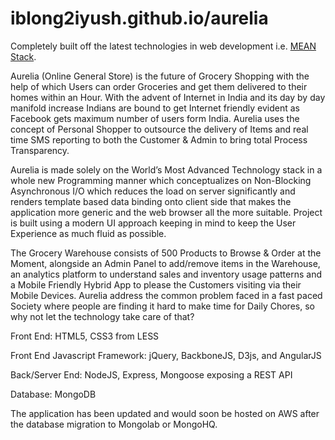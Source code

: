 iblong2iyush.github.io/aurelia 
==============================

Completely built off the latest technologies in web development i.e. [MEAN Stack](http://mean.io/#!/).

Aurelia (Online General Store) is the future of Grocery Shopping with the help of which Users can order Groceries and get them delivered to their homes within an Hour. With the advent of Internet in India and its day by day manifold increase Indians are bound to get Internet friendly evident as Facebook gets maximum number of users form India. Aurelia uses the concept of Personal Shopper to outsource the delivery of Items and real time SMS reporting to both the Customer & Admin to bring total Process Transparency.

Aurelia is made solely on the World’s Most Advanced Technology stack in a whole new Programming manner which conceptualizes on Non-Blocking Asynchronous I/O which reduces the load on server significantly and renders template based data binding onto client side that makes the application more generic and the web browser all the more suitable. Project is built using a modern UI approach keeping in mind to keep the User Experience as much fluid as possible.

The Grocery Warehouse consists of 500 Products to Browse & Order at the Moment, alongside an Admin Panel to add/remove items in the Warehouse, an analytics platform to understand sales and inventory usage patterns and a Mobile Friendly Hybrid App to please the Customers visiting via their Mobile Devices. Aurelia address the common problem faced in a fast paced Society where people are finding it hard to make time for Daily Chores, so why not let the technology take care of that?

Front End: HTML5, CSS3 from LESS

Front End Javascript Framework: jQuery, BackboneJS, D3js, and AngularJS

Back/Server End: NodeJS, Express, Mongoose exposing a  REST API

Database: MongoDB

The application has been updated and would soon be hosted on AWS after the database migration to Mongolab or MongoHQ.
